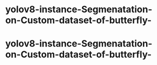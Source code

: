 # yolov8-instance-Segmenatation-on-Custom-dataset-of-butterfly-
# yolov8-instance-Segmenatation-on-Custom-dataset-of-butterfly-

